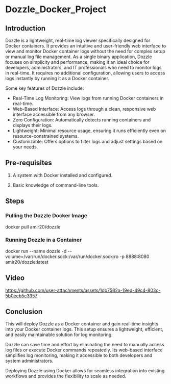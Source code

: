 # Dozzle_Docker_Project
## Introduction
Dozzle is a lightweight, real-time log viewer specifically designed for Docker containers. It provides an intuitive and user-friendly web interface to view and monitor Docker container logs without the need for complex setup or manual log file management.
As a single binary application, Dozzle focuses on simplicity and performance, making it an ideal choice for developers, administrators, and IT professionals who need to monitor logs in real-time. It requires no additional configuration, allowing users to access logs instantly by running it as a Docker container.


Some key features of Dozzle include:
+ Real-Time Log Monitoring: View logs from running Docker containers in real-time.
+ Web-Based Interface: Access logs through a clean, responsive web interface accessible from any browser.
+ Zero Configuration: Automatically detects running containers and displays their logs.
+ Lightweight: Minimal resource usage, ensuring it runs efficiently even on resource-constrained systems.
+ Customizable: Offers options to filter logs and adjust settings based on your needs.

## Pre-requisites

1. A system with Docker installed and configured. 

2. Basic knowledge of command-line tools.

## Steps
### Pulling the Dozzle Docker Image

docker pull amir20/dozzle

### Running Dozzle in a Container

docker run --name dozzle -d --volume=/var/run/docker.sock:/var/run/docker.sock:ro -p 8888:8080 amir20/dozzle:latest

## Video


https://github.com/user-attachments/assets/1db7582a-19ed-49c4-803c-5b0eeb5c3357



## Conclusion
This will deploy Dozzle as a Docker container and gain real-time insights into your Docker container logs. This setup ensures a lightweight, efficient, and easily maintainable solution for log monitoring.

Dozzle can save time and effort by eliminating the need to manually access log files or execute Docker commands repeatedly. Its web-based interface simplifies log monitoring, making it accessible to both developers and system administrators.

Deploying Dozzle using Docker allows for seamless integration into existing workflows and provides the flexibility to scale as needed. 
